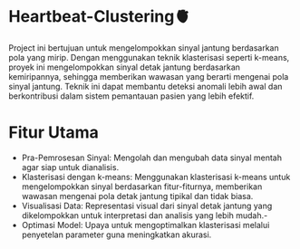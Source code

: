 # Heartbeat-Clustering🫀
Project ini bertujuan untuk mengelompokkan sinyal jantung berdasarkan pola yang mirip. Dengan menggunakan teknik klasterisasi seperti k-means, proyek ini mengelompokkan sinyal detak jantung berdasarkan kemiripannya, sehingga memberikan wawasan yang berarti mengenai pola sinyal jantung. Teknik ini dapat membantu deteksi anomali lebih awal dan berkontribusi dalam sistem pemantauan pasien yang lebih efektif.

# Fitur Utama
- Pra-Pemrosesan Sinyal: Mengolah dan mengubah data sinyal mentah agar siap untuk dianalisis.
- Klasterisasi dengan k-means: Menggunakan klasterisasi k-means untuk mengelompokkan sinyal berdasarkan fitur-fiturnya, memberikan wawasan mengenai pola detak jantung tipikal dan tidak biasa.
- Visualisasi Data: Representasi visual dari sinyal detak jantung yang dikelompokkan untuk interpretasi dan analisis yang lebih mudah.- 
- Optimasi Model: Upaya untuk mengoptimalkan klasterisasi melalui penyetelan parameter guna meningkatkan akurasi.

